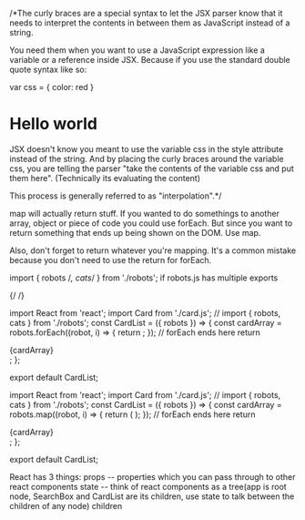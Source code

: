 /\*The curly braces are a special syntax to let the JSX parser know that it needs to interpret the contents in between them as JavaScript instead of a string.

You need them when you want to use a JavaScript expression like a variable or a reference inside JSX. Because if you use the standard double quote syntax like so:

var css = { color: red }

<h1 style="css">Hello world</h1>

JSX doesn't know you meant to use the variable css in the style attribute instead of the string.
And by placing the curly braces around the variable css, you are telling the parser
"take the contents of the variable css and put them here". (Technically its evaluating the content)

This process is generally referred to as "interpolation".\*/

map will actually return stuff. If you wanted to do somethings to another array, object or piece of code you could use forEach. But since you want to return something that ends up being shown on the DOM. Use map.

Also, don't forget to return whatever you're mapping. It's a common mistake because you don't need to use the return for forEach.

import { robots /_, cats_/ } from './robots'; if robots.js has multiple exports

{/_<Card id={robots[0].id} name={robots[0].name} email={robots[0].email} />
<Card id={cats[0].id} name={cats[0].name} email={cats[0].email} />
<Card id={cats[1].id} name={cats[1].name} email={cats[1].email} />
<Card id={robots[1].id} name={robots[1].name} email={robots[1].email} />_/}

import React from 'react';
import Card from './card.js';
// import { robots, cats } from './robots';
const CardList = ({ robots }) => {
const cardArray = robots.forEach((robot, i) => {
return <Card id={robots[i].id} name={robots[i].name} email={robots[i].email} key={i} />;
}); // forEach ends here
return <div>{cardArray}</div>;
};

export default CardList;

import React from 'react';
import Card from './card.js';
// import { robots, cats } from './robots';
const CardList = ({ robots }) => {
const cardArray = robots.map((robot, i) => {
return (
<Card
        id={robots[i].id}
        name={robots[i].name}
        email={robots[i].email}
        key={i}
      />
);
}); // forEach ends here
return <div>{cardArray}</div>;
};

export default CardList;

React has 3 things:
props -- properties which you can pass through to other react components
state -- think of react components as a tree(app is root node, SearchBox and CardList are its children, use state to talk between the children of any node)
children
